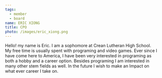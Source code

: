 ```yaml
---
tags:
  - member
  - board
name: ERIC XIONG
title: CPO
photo: /images/eric_xiong.png
---
```

Hello! my name is Eric. I am a sophomore at Crean Lutheran High School. My free time is usually spent with programing and video games. Ever since I have come here to America, I have been very interested in programing as both a hobby and a career option. Besides programing I am interested in many other stem fields as well. In the future I wish to make an Impact on what ever career I take on.
